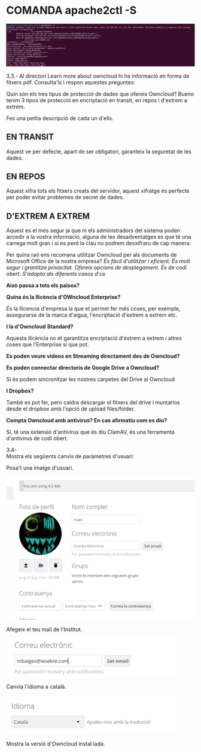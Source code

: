 # COMANDA apache2ctl -S
![alt text](apache8.png)




3.3.- Al directori Learn more about owncloud hi ha informació en forma de fitxers pdf. Consulta'ls i respon aquestes preguntes:

Quin són els tres tipus de protecció de dades que ofereix Owncloud?
Bueno tenim 3 tipos de protecció en encriptació en transit, en repos i d'extrem a extrem.

Fes una petita descripció de cada un d'ells.
## EN TRANSIT
Aquest ve per defecte, apart de ser obligatori, garanteix la seguretat de les dades.
## EN REPOS 
Aquest xifra tots els fitxers creats del servidor, aquest xifratge és perfecte per poder evitar problemes de secret de dades.
## D'EXTREM A EXTREM
Aquest es el més segur ja que ni els administradors del sistema poden accedir a la vostra informació, alguna de les desadventatges es que té una carrega molt gran i si es perd la clau no podrem desxifraru de cap manera.

Per quina raó ens recomana utilitzar Owncloud per als documents de Microsoft Office de la nostra empresa?
*És fàcil d'utilitzar i eficient.*
*És molt segur i grantitza privacitat.*
*Ofereix opcions de desplegament.*
*És de codi obert.*
*S'adapta als diferents casos d'us*

**Això passa a tots els països?**

**Quina és la llicència d'OWncloud Enterprise?**

  És la llicencia d'empresa la que et permet fer més coses, per exemple, assegurarse de la marca d'aigua, l'encriptació d'extrem a extrem etc.

**I la d'Owncloud Standard?**
 
 Aquesta llicència no et garantitza encriptació d'extrem a extrem i altres coses que l'Enterprise si que pot. 

**Es poden veure videos en Streaming directament des de Owncloud?**

**Es poden connectar directoris de Google Drive a Owncloud?**
  
  Si és podem sincronitzar les nostres carpetes del Drive al Owncloud

**I Dropbox?** 

 Tambè es pot fer, pero caldra descargar el fitxers del drive i muntarlos desde el dropbox amb l'opció de upload files/folder.


**Compta Owncloud amb antivirus? En cas afirmatiu com es diu?**

  Sí, té una extensió d'antivirus que és diu ClamAV, és una ferramenta d'antivirus de codi obert.
  
  
  3.4-  
   Mostra els següents canvis de paràmetres d'usuari:

   Posa't una imatge d'usuari.
   
   ![alt text](owncloudfoto.png)
   
   
  
  
   
   Afegeix el teu mail de l'Institut.
    
   ![alt text](owncloudmail.png)
  
  
  
  
  Canvia l'idioma a català.
 
   ![alt text](owncloudidioma.png)
  
  Mostra la versió d'Owncloud instal·lada.
